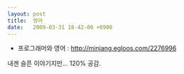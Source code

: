 ```yaml
---
layout: post
title:  영어
date:   2009-03-31 18-42-00 +0900
---
```

* 프로그래머와 영어 : http://minjang.egloos.com/2276996

내겐 슬픈 이야기지만... 120% 공감.
